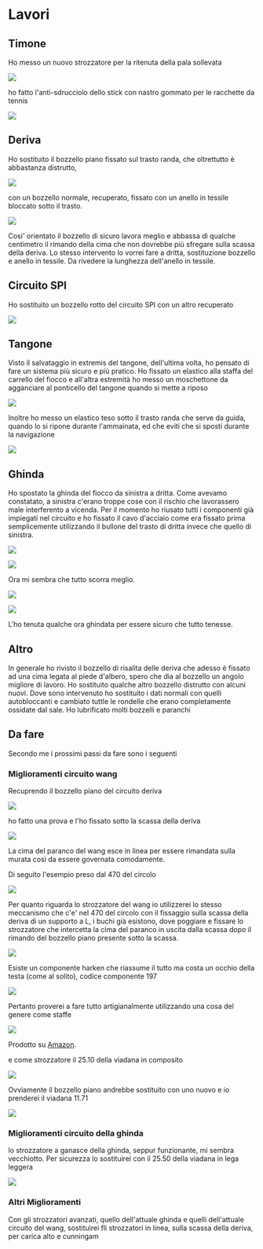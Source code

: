 # Lavori

## Timone

Ho messo un nuovo strozzatore per la ritenuta della pala sollevata

![](img/timone.jpg)

ho fatto l'anti-sdrucciolo dello stick con nastro gommato per le racchette da tennis

![](img/stick.jpg)

## Deriva

Ho sostituito il bozzello piano fissato sul trasto randa, che oltrettutto è abbastanza distrutto,

![](img/bozzello_piano.jpg)

con un bozzello normale, recuperato, fissato con un anello in tessile bloccato sotto il trasto.

![](img/rimando_deriva.jpg)

Cosi' orientato il bozzello di sicuro lavora meglio e abbassa di qualche centimetro il rimando della cima che non dovrebbe più sfregare sulla scassa della deriva. Lo stesso intervento lo vorrei fare a dritta, sostituzione bozzello e anello in tessile. Da rivedere la lunghezza dell'anello in tessile.

## Circuito SPI

Ho sostituito un bozzello rotto del circuito SPI con un altro recuperato

![](img/bozzello_spi.jpg)

## Tangone

Visto il salvataggio in extremis del tangone, dell'ultima volta, ho pensato di fare un sistema più sicuro e più pratico. Ho fissato un elastico alla staffa del carrello del fiocco e all'altra estremità ho messo un moschettone da agganciare al ponticello del tangone quando si mette a riposo

![](img/fermo_tangone.jpg)

Inoltre ho messo un elastico teso sotto il trasto randa che serve da guida, quando lo si ripone durante l'ammainata, ed che eviti che si sposti durante la navigazione 

![](img/guida_tangone.jpg)

## Ghinda

Ho spostato la ghinda del fiocco da sinistra a dritta. Come avevamo constatato, a sinistra c'erano troppe cose con il rischio che lavorassero male interferento a vicenda. Per il momento ho riusato tutti i componenti già impiegati nel circuito e ho fissato il cavo d'acciaio come era fissato prima semplicemente utilizzando il bullone del trasto di dritta invece che quello di sinistra.

![](img/uscita_ghinda.jpg)

![](img/uscita_ghinda_2.jpg)

Ora mi sembra che tutto scorra meglio.

![](img/piede_albero_sinistra.jpg)

![](img/piede_albero_dritta.jpg)

L'ho tenuta qualche ora ghindata per essere sicuro che tutto tenesse.

## Altro

In generale ho rivisto il bozzello di risalita delle deriva che adesso è fissato ad una cima legata al piede d'albero, spero che dia al bozzello un angolo migliore di lavoro. Ho sostituito qualche altro bozzello distrutto con alcuni nuovi. Dove sono intervenuto ho sostituito i dati normali con quelli autobloccanti e cambiato tuttle le rondelle che erano completamente ossidate dal sale. Ho lubrificato molti bozzelli e paranchi

## Da fare

Secondo me i prossimi passi da fare sono i seguenti

### Miglioramenti circuito wang

Recuprendo il bozzello piano del circuito deriva

![](img/bozzello_piano.jpg)

ho fatto una prova e l'ho fissato sotto la scassa della deriva

![](img/rimando_wang.jpg)

La cima del paranco del wang esce in linea per essere rimandata sulla murata così da essere governata comodamente.

Di seguito l'esempio preso dal 470 del circolo

![](img/rimando_wang_murata.jpg)

Per quanto riguarda lo strozzatore del wang io utilizzerei lo stesso meccanismo che c'e' nel 470 del circolo con il fissaggio sulla scassa della deriva di un supporto a L, i buchi già esistono, dove poggiare e fissare lo strozzatore che intercetta la cima del paranco in uscita dalla scassa dopo il rimando del bozzello piano presente sotto la scassa.

![](img/esempio_strozzatore_wang.jpg)

Esiste un componente harken che riassume il tutto ma costa un occhio della testa (come al solito), codice componente 197

![](img/harken_197.jpg)

Pertanto proverei a fare tutto artigianalmente utilizzando una cosa del genere come staffe

![](img/staffe_strozzatore_wang.jpg)

Prodotto su [Amazon](https://www.amazon.it/Angolari-Bolatus-Bretelle-Giunzione-Parentesi/dp/B08BFMF3ZS/ref=sr_1_10?__mk_it_IT=%C3%85M%C3%85%C5%BD%C3%95%C3%91&crid=1RWB3QSBQG4W7&keywords=Staffa+angolare+in+acciaio+inossidabile+20x20+10+pezzi&qid=1641291586&sprefix=staffa+angolare+in+acciaio+inossidabile+20x20+10+pezzi%2Caps%2C93&sr=8-10).

e come strozzatore il 25.10 della viadana in composito

![](img/viadana_25.10.jpg)

Ovviamente il bozzello piano andrebbe sostituito con uno nuovo e io prenderei il viadana 11.71

![](img/viadana_11.71.jpg)


### Miglioramenti circuito della ghinda

lo strozzatore a ganasce della ghinda, seppur funzionante, mi sembra vecchiotto. Per sicurezza lo sostituirei con il 25.50 della viadana in lega leggera

![](img/viadana_25.50.jpg)

### Altri Miglioramenti

Con gli strozzatori avanzati, quello dell'attuale ghinda e quelli dell'attuale circuito del wang, sostituirei fli strozzatori in linea, sulla scassa della deriva, per carica alto e cunningam